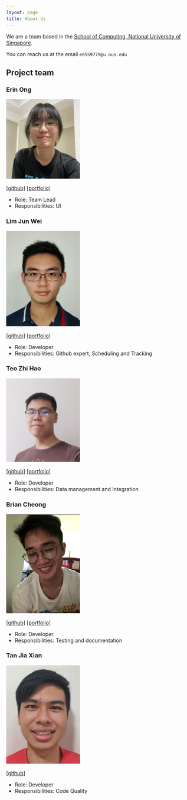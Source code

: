 ```yaml
---
layout: page
title: About Us
---
```


We are a team based in the [School of Computing, National University of Singapore](http://www.comp.nus.edu.sg).

You can reach us at the email `e0559779@u.nus.edu`

## Project team

### Erin Ong

<img src="images/greyguy21.png" width="200px">


[[github](https://github.com/greyguy21)] 
[[portfolio](team/greyguy21.md)]

* Role: Team Lead
* Responsibilities: UI

### Lim Jun Wei

<img src="images/junwei26.png" width="200px">

[[github](https://github.com/junwei26/)] 
[[portfolio](team/junwei26.md)]


* Role: Developer
* Responsibilities: Github expert, Scheduling and Tracking

### Teo Zhi Hao

<img src="images/yttruire.png" width="200px">

[[github](https://github.com/Yttruire)] 
[[portfolio](team/yttruire.md)]

* Role: Developer
* Responsibilities: Data management and Integration

### Brian Cheong

<img src="images/skcheongbrian.png" width="200px">

[[github](https://github.com/SKCheongBrian)] 
[[portfolio](team/skcheongbrian.md)]

* Role: Developer
* Responsibilities: Testing and documentation

### Tan Jia Xian

<img src="images/tanjiaxian99.png" width="200px">

[[github](https://github.com/tanjiaxian99)]

* Role: Developer
* Responsibilities: Code Quality
